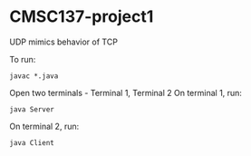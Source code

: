 # CMSC137-project1
UDP mimics behavior of TCP

To run:
~~~
javac *.java
~~~

Open two terminals - Terminal 1, Terminal 2
On terminal 1, run:
```
java Server
```

On terminal 2, run:
```
java Client
```
